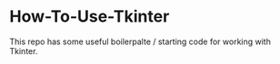 # How-To-Use-Tkinter
This repo has some useful boilerpalte / starting code for working with Tkinter.
